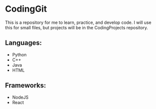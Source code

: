 # CodingGit

This is a repository for me to learn, practice, and develop code. I will use this for small files, but projects will be in the CodingProjects repository.

## Languages:
- Python
- C++
- Java
- HTML

## Frameworks:
- NodeJS
- React
